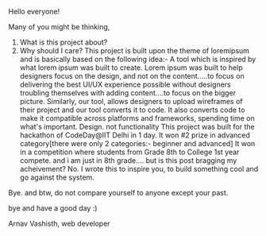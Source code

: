 Hello everyone!

Many of you might be thinking, 
1. What is this project about?
2. Why should I care?
This project is built upon the theme of loremipsum and is basically based on the following idea:- A tool which is inspired by what lorem ipsum was built to create. Lorem ipsum was built to help designers focus on the design, and not on the content.....to focus on delivering the best UI/UX experience possible without designers troubling themselves with adding content....to focus on the bigger picture. Similarly, our tool, allows designers to upload wireframes of their project and our tool converts it to code. It also converts code to make it compatible across platforms and frameworks, spending time on what's important. Design. not functionality
This project was built for the hackathon of CodeDay@IIT Delhi in 1 day. It won #2 prize in advanced category[there were only 2 categories:- beginner and advanced]
It won in a competition where students from Grade 8th to College 1st year compete.
and i am just in 8th grade....
but is this post bragging my acheivement?
No. I wrote this to inspire you, to build something cool and go against the system.

Bye. and btw, do not compare yourself to anyone except your past.

bye and have a good day :)

Arnav Vashisth, web developer

